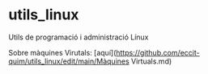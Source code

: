# utils_linux
Utils de programació i administració Línux

Sobre màquines Virutals: [aquí](https://github.com/eccit-quim/utils_linux/edit/main/Màquines Virtuals.md)
